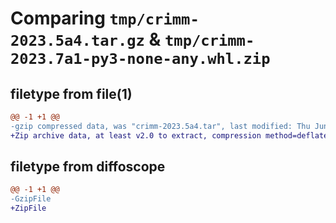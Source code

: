 # Comparing `tmp/crimm-2023.5a4.tar.gz` & `tmp/crimm-2023.7a1-py3-none-any.whl.zip`

## filetype from file(1)

```diff
@@ -1 +1 @@
-gzip compressed data, was "crimm-2023.5a4.tar", last modified: Thu Jun  1 00:02:31 2023, max compression
+Zip archive data, at least v2.0 to extract, compression method=deflate
```

## filetype from diffoscope

```diff
@@ -1 +1 @@
-GzipFile
+ZipFile
```

